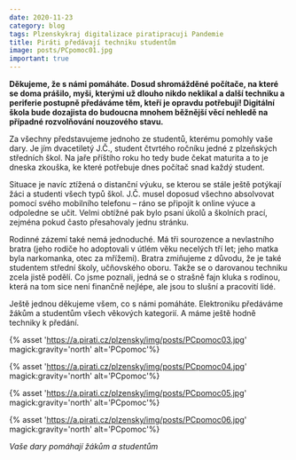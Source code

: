 ```yaml
---
date: 2020-11-23
category: blog
tags: Plzenskykraj digitalizace piratipracuji Pandemie
title: Piráti předávají techniku studentům
image: posts/PCpomoc01.jpg
important: true
---
```

**Děkujeme, že s námi pomáháte. Dosud shromážděné počítače, na které se doma prášilo, myši, kterými už dlouho nikdo neklikal a další techniku a periferie postupně předáváme těm, kteří je opravdu potřebují! Digitální škola bude dozajista do budoucna mnohem běžnější věcí nehledě na případné rozvolňování nouzového stavu.**

Za všechny představujeme jednoho ze studentů, kterému pomohly vaše dary. Je jím dvacetiletý J.Č., student čtvrtého ročníku jedné z plzeňských středních škol. Na jaře příštího roku ho tedy bude čekat maturita a to je dneska zkouška, ke které potřebuje dnes počítač snad každý student.

Situace je navíc ztížená o distanční výuku, se kterou se stále ještě potýkají žáci a studenti všech typů škol. J.Č. musel doposud všechno absolvovat pomocí svého mobilního telefonu – ráno se připojit k online výuce a odpoledne se učit. Velmi obtížné pak bylo psaní úkolů a školních prací, zejména pokud často přesahovaly jednu stránku.

Rodinné zázemí také nemá jednoduché. Má tři sourozence a nevlastního bratra (jeho rodiče ho adoptovali v útlém věku necelých tří let; jeho matka byla narkomanka, otec za mřížemi). Bratra zmiňujeme z důvodu, že je také studentem střední školy, učňovského oboru. Takže se o darovanou techniku zcela jistě podělí. Co jsme poznali, jedná se o strašně fajn kluka s rodinou, která na tom sice není finančně nejlépe, ale jsou to slušní a pracovití lidé.

Ještě jednou děkujeme všem, co s námi pomáháte. Elektroniku předáváme žákům a studentům všech věkových kategorií. A máme ještě hodně techniky k předání.

{% asset 'https://a.pirati.cz/plzensky/img/posts/PCpomoc03.jpg' magick:gravity='north' alt='PCpomoc'%}

{% asset 'https://a.pirati.cz/plzensky/img/posts/PCpomoc04.jpg' magick:gravity='north' alt='PCpomoc'%}

{% asset 'https://a.pirati.cz/plzensky/img/posts/PCpomoc05.jpg' magick:gravity='north' alt='PCpomoc'%}

{% asset 'https://a.pirati.cz/plzensky/img/posts/PCpomoc06.jpg' magick:gravity='north' alt='PCpomoc'%}

*Vaše dary pomáhají žákům a studentům*

